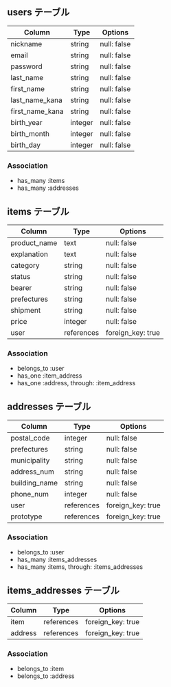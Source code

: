 ## users テーブル

| Column          | Type       | Options |
| --------------  | ---------- | ------------|
| nickname        | string     | null: false |
| email           | string     | null: false |
| password        | string     | null: false |
| last_name       | string     | null: false |
| first_name      | string     | null: false |
| last_name_kana  | string     | null: false |
| first_name_kana | string     | null: false |
| birth_year      | integer    | null: false |
| birth_month     | integer    | null: false |
| birth_day       | integer    | null: false |


### Association

- has_many :items
- has_many :addresses


## items テーブル

| Column       | Type       | Options           |
| ------------ | ---------- | ----------------- |
| product_name | text       | null: false       |
| explanation  | text       | null: false       |
| category     | string     | null: false       |
| status       | string     | null: false       |
| bearer       | string     | null: false       |
| prefectures  | string     | null: false       |
| shipment     | string     | null: false       |
| price        | integer    | null: false       |
| user         | references | foreign_key: true |

### Association

- belongs_to :user
- has_one :item_address
- has_one :address, through: :item_address


## addresses テーブル

| Column        | Type       | Options           |
| ------------- | ---------- | ----------------- |
| postal_code   | integer    | null: false       |
| prefectures   | string     | null: false       |
| municipality  | string     | null: false       |
| address_num   | string     | null: false       |
| building_name | string     | null: false       |
| phone_num     | integer    | null: false       |
| user          | references | foreign_key: true |
| prototype     | references | foreign_key: true |

### Association

- belongs_to :user
- has_many :items_addresses
- has_many :items, through: :items_addresses


## items_addresses テーブル

| Column        | Type       | Options           |
| ------------- | ---------- | ----------------- |
| item          | references | foreign_key: true |
| address       | references | foreign_key: true |

### Association

- belongs_to :item
- belongs_to :address
